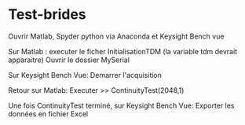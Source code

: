 # Test-brides

Ouvrir Matlab, Spyder python via Anaconda et Keysight Bench vue

Sur Matlab :
executer le ficher InitialisationTDM (la variable tdm devrait apparaitre)
Ouvrir le dossier MySerial

Sur Keysight Bench Vue:
Demarrer l'acquisition

Retour sur Matlab:
Executer >> ContinuityTest(2048,1) 

Une fois ContinuityTest terminé, sur Keysight Bench Vue:
Exporter les données en fichier Excel

